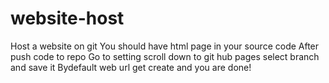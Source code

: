 # website-host
Host a website on git
You should have html page in your source code
After push code to repo
Go to setting
scroll down to git hub pages
select branch and save it
Bydefault web url get create and you are done!
